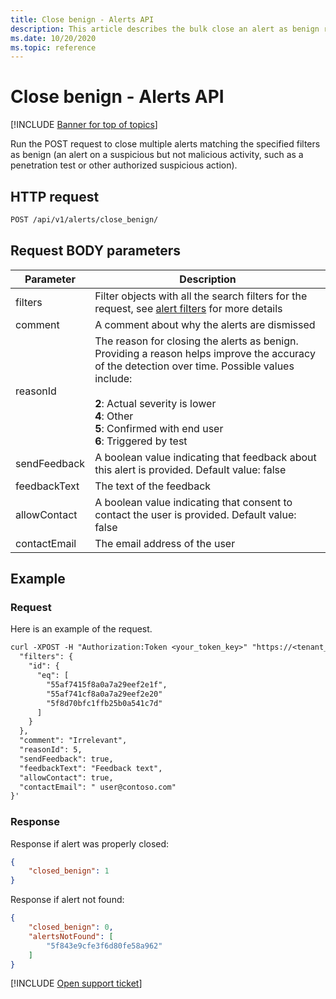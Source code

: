 ```yaml
---
title: Close benign - Alerts API
description: This article describes the bulk close an alert as benign request in the Defender for Cloud Apps Alerts API.
ms.date: 10/20/2020
ms.topic: reference
---
```

# Close benign - Alerts API

[!INCLUDE [Banner for top of topics](includes/banner.md)]

Run the POST request to close multiple alerts matching the specified filters as benign (an alert on a suspicious but not malicious activity, such as a penetration test or other authorized suspicious action).

## HTTP request

```rest
POST /api/v1/alerts/close_benign/
```

## Request BODY parameters

| Parameter | Description |
| --- | --- |
| filters | Filter objects with all the search filters for the request, see [alert filters](api-alerts.md#filters) for more details |
| comment | A comment about why the alerts are dismissed |
| reasonId | The reason for closing the alerts as benign. Providing a reason helps improve the accuracy of the detection over time. Possible values include:<br /><br />**2**: Actual severity is lower<br />**4**: Other<br />**5**: Confirmed with end user<br />**6**: Triggered by test |
| sendFeedback | A boolean value indicating that feedback about this alert is provided. Default value: false |
| feedbackText | The text of the feedback |
| allowContact | A boolean value indicating that consent to contact the user is provided. Default value: false |
| contactEmail | The email address of the user |

## Example

### Request

Here is an example of the request.

```rest
curl -XPOST -H "Authorization:Token <your_token_key>" "https://<tenant_id>.<tenant_region>.contoso.com/api/v1/alerts/close_benign/" -d '{
  "filters": {
    "id": {
      "eq": [
        "55af7415f8a0a7a29eef2e1f",
        "55af741cf8a0a7a29eef2e20"
        "5f8d70bfc1ffb25b0a541c7d"
      ]
    }
  },
  "comment": "Irrelevant",
  "reasonId": 5,
  "sendFeedback": true,
  "feedbackText": "Feedback text",
  "allowContact": true,
  "contactEmail": " user@contoso.com"
}'
```

### Response

Response if alert was properly closed:

```json
{
    "closed_benign": 1
}
```

Response if alert not found:

```json
{
    "closed_benign": 0,
    "alertsNotFound": [
        "5f843e9cfe3f6d80fe58a962"
    ]
}

```

[!INCLUDE [Open support ticket](includes/support.md)]
